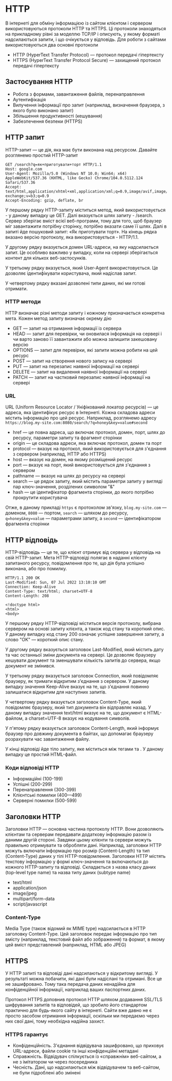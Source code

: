 # HTTP

В інтернеті для обміну інформацією із сайтом клієнтом і сервером використовуються протоколи HTTP та HTTPS. Ці протоколи знаходяться на прикладному рівні за моделлю TCP/IP і описують, у якому форматі надсилаються запити, і що очікується у відповідь. Для роботи з сайтами використовуються два основні протоколи

-   HTTP (HyperText Transfer Protocol) — протокол передачі гіпертексту
-   HTTPS (HyperText Transfer Protocol Secure) — захищений протокол передачі гіпертексту

## Застосування HTTP

-   Робота з формами, завантаження файлів, перенаправлення
-   Аутентифікація
-   Вилучення інформації про запит (наприклад, визначення браузера, з якого було виконано запит)
-   Збільшення продуктивності (кешування)
-   Забезпечення безпеки (HTTPS)

## HTTP запит

HTTP-запит — це дія, яка має бути виконана над ресурсом. Давайте розглянемо простий HTTP-запит

```
GET /search?q=як+приготувати+торт HTTP/1.1
Host: google.com
User-Agent: Mozilla/5.0 (Windows NT 10.0; Win64; x64) AppleWebKit/537.36 (KHTML, like Gecko) Chrome/104.0.5112.124 Safari/537.36
Accept: text/html,application/xhtml+xml,application/xml;q=0.9,image/avif,image/webp,image/apng,*/*;q=0.8,application/signed-exchange;v=b3;q=0.9
Accept-Encoding: gzip, deflate, br
```

У першому рядку HTTP-запиту міститься метод, який використовується - у даному випадку це GET. Далі вказується шлях запиту - /search. Сервер зберігає вміст всієї веб-програми, тому для того, щоб браузер міг завантажити потрібну сторінку, потрібно вказати саме її шлях. Далі в запиті йде пошуковий запит: «Як приготувати торт». На кінець рядка вказано версію протоколу, яка використовується - HTTP/1.1.

У другому рядку вказується домен URL-адреси, на яку надсилається запит. Це особливо важливо у випадку, коли на сервері зберігається контент для кількох веб-застосунків.

У третьому рядку вказується, який User-Agent використовується. Це дозволяє ідентифікувати користувача, який надіслав запит.

У четвертому рядку вказані дозволені типи даних, які ми готові отримати.

### HTTP методи

HTTP визначає різні методи запиту і кожному призначається конкретна мета. Кожен метод запиту визначає окрему дію

-   GET — запит на отримання інформації із сервера
-   HEAD — запит для перевірки, чи оновилася інформація на сервері і чи варто заново її завантажити або можна залишити закешовану версію
-   OPTIONS — запит для перевірки, які запити можна робити на цей ресурс
-   POST — запит на створення нового запису на сервері
-   PUT — запит на перезапис наявної інформації на сервері
-   DELETE — запит на видалення наявної інформації на сервері
-   PATCH — запит на частковий перезапис наявної інформації на сервері

### URL

URL (Uniform Resource Locator / Уніфікований локатор ресурсів) — це адреса, яка ідентифікує ресурс в Інтернеті. Кожна складова адреси містить інформацію про цей ресурс. Наприклад, розглянемо адресу `https://blog.my-site.com:8080/search/?q=honey&key=value#second`

-   href — це повна адреса, що включає протокол, домен, порт, шлях до ресурсу, параметри запиту та фрагмент сторінки
-   origin — це складова адреси, яка включає протокол, домен та порт
-   protocol — вказує на протокол, який використовується для з'єднання з сервером (наприклад, HTTP або HTTPS)
-   host — вказує на домен, на якому розміщений ресурс
-   port — вказує на порт, який використовується для з'єднання з сервером
-   pathname — вказує на шлях до ресурсу на сервері
-   search — це рядок запиту, який містить параметри запиту у вигляді пар ключ-значення, розділених символом "&"
-   hash — це ідентифікатор фрагмента сторінки, до якого потрібно прокрутити користувача

Отже, в даному прикладі `https` є протоколом зв'язку, `blog.my-site.com` — доменом, `8080` — портом, `search` — шляхом до ресурсу, `q=honey&key=value` — параметрами запиту, а `second` — ідентифікатором фрагмента сторінки

## HTTP відповідь

HTTP-відповідь — це те, що клієнт отримує від сервера у відповідь на свій HTTP-запит. Мета HTTP-відповіді полягає в наданні клієнту запитаного ресурсу, повідомлення про те, що дія була успішно виконана, або про помилку.

```
HTTP/1.1 200 OK
Last-Modified: Sun, 07 Jul 2022 13:10:10 GMT
Connection: Keep-Alive
Content-Type: text/html; charset=UTF-8
Content-Length: 208

<!doctype html>
<html>
<body>
```

У першому рядку HTTP-відповіді міститься версія протоколу, вибрана сервером на основі запиту клієнта, а також код стану та короткий опис. У даному випадку код стану 200 означає успішне завершення запиту, а слово "OK" — короткий опис стану.

У другому рядку вказується заголовок Last-Modified, який містить дату та час останньої зміни документа на сервері. Це дозволяє браузеру кешувати документ та зменшувати кількість запитів до сервера, якщо документ не змінився.

У третьому рядку вказується заголовок Connection, який повідомляє браузеру, як тримати відкритим з'єднання з сервером. У даному випадку значення Keep-Alive вказує на те, що з'єднання повинно залишатися відкритим для наступних запитів.

У четвертому рядку вказується заголовок Content-Type, який повідомляє браузеру, який тип документа він відправляє назад. У даному випадку значення text/html вказує на те, що документ є HTML-файлом, а charset=UTF-8 вказує на кодування символів.

У п'ятому рядку вказується заголовок Content-Length, який інформує браузер про довжину документа в байтах, що допомагає браузеру розрахувати час завантаження файлу.

У кінці відповіді йде тіло запиту, яке міститься між тегами <html> та <body>. У даному випадку це простий HTML-файл.

### Коди відповіді HTTP

-   Інформаційні (100-199)
-   Успішні (200-299)
-   Перенаправлення (300-399)
-   Клієнтські помилки (400—499)
-   Серверні помилки (500-599)

## Заголовки HTTP

Заголовки HTTP — основна частина протоколу HTTP. Вони дозволяють клієнтам та серверам передавати додаткову інформацію разом із даними другій стороні. Завдяки цьому клієнти та сервери можуть правильно отримувати та обробляти дані. Наприклад, заголовки HTTP можуть включати інформацію про розмір (Content-Length) та тип (Content-Type) даних у тілі HTTP-повідомлення. Заголовки HTTP містять текстову інформацію у формі ключ-значення та включаються до кожного HTTP-запиту та відповіді. Складається з назва класу даних (top-level type name) та назва типу даних (subtype name)

-   text/html
-   application/json
-   image/jpeg
-   multipart/form-data
-   script/javascript

### Content-Type

Media Type (також відомий як MIME type) надсилається в HTTP заголовку Content-Type. Цей заголовок передає інформацію про тип вмісту (наприклад, текстовий файл або зображення) та формат, в якому цей вміст представлений (наприклад, HTML або JPEG)

## HTTPS

У HTTP запиті та відповіді дані надсилаються у відкритому вигляді. У результаті можна побачити, які дані були надіслані та отримані. Все це не зашифровано. Тому така передача даних ненадійна для конфіденційної інформації, наприклад ваших паспортних даних.

Протокол HTTPS доповнив протокол HTTP шляхом додавання SSL/TLS шифрування запитів та відповідей, що зробило його стандартом практично для будь-якого сайту в інтернеті. Сайти вже давно не є просто засобом отримання інформації, оскільки ми передаємо через них свої дані, тому необхідна надійна захист.

### HTTPS гарантує

- Конфіденційність. З'єднання відвідувача зашифровано, що приховує URL-адреси, файли cookie та інші конфіденційні метадані
- Справжність. Відвідувач спілкується із «справжнім» веб-сайтом, а не з імітатором чи через посередника
- Чесність. Дані, що надсилаються між відвідувачем та веб-сайтом, не були підроблені або змінені



